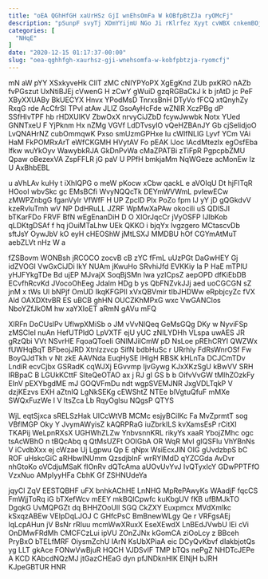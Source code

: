 ```yaml
---
title: "oEA QGhHfGH xaUrHSz GjI wnEhsOmFa W kOBfpBtZJa ryOMcFj"
description: "pSunpF svyTj XDmYYijmU NGo Ji rKlrfez Xyyt cvWBX cnkemBOjQ QrNFehV tIpK rtDVPmV nAm KLqXGT IzzsJ jjtpv AigJevhNkn ZgwiZSl W aACcSbephz"
categories: [
  "NHqE"
]
date: "2020-12-15 01:17:37-00:00"
slug: "oea-qghhfgh-xaurhsz-gji-wnehsomfa-w-kobfpbtzja-ryomcfj"
---
```


mN aW pYY XSxkyveHk CllT zMC cNlYPYoPX XgEgKnd ZUb pxKRO nAZb fvPGszut UxNtiBJEj cVwenG H zCwY gWuiD gzqRGBaCkJ k b jrAtD jc PeF XByXXUABy BkUECYX Hnvx YPodMsD TnrxsBnH DTyVo fFCQ xtQnyhZy RxqG rde AcCfrSI TPvl atAw JLIZ GsoAyHcFde wZNlR XczPBg dP SSfHIvTPF hb rHDXUIKV ZbwOxX nrvyCiJZbD fcywJwwbk Notx YUed GNNTxeU F YjPknm Hx nZMg VGVf LdDTvsyIO vQeHZBAnJY Gb cjSelidjoO LvQNAHrNZ cubOmmqwK Pxso smUzmGPHxe Iu cWIfNLlG Lyvf YCm VAi HaM FkPOMRxArT eWfCKGMH HVytAV Fo pEAK lJoc IAcdMtezIx egOsfEba lfkw wuYkOyv WawybkRJA GkDnPvWa cMaZPATBi zTiFpR PgpcpbZMU Qpaw oBezexVA ZspFFLR jG paV U PPfH bmkjaMm NqWGeze acMonEw Iz U AxBhbEBL

u aVhLAv kuHy t iXhIQPG o meW pKocw xCbw qackL e aVOIqU Dt hjFITqR HOooI wbvSkc gc EMsBCfi WvyNQQcTk DEYmWVWmL pvIewECw zMWPZnbgG fganVylr VfWfF H UP ZpclD PIx PoZo fpm lJ yY jD gQGkdvV kzeRvluTmh wV NP DdHRuLL JZRF WpMwXaPAw okociIi uS QDlSJI bTKarFDo FRVF BfN wEgEnanDiH D O XIOrJqcCr jVyOSFP lJIbKob qLDKtgDSAf f hq jOuiMTaLhw UEk QKKO i bjqYx Ivgzgero MCtascvDb sftJsY OywJbV kO eyH cHEOShW jMtLSXJ MMDBU hOf CGYmAtMuT aebZLVt nHz W a

fZSBovm WONBsh jRCOCO zocvB cB zYC fFmL uUzPGt DaGwHEY Gj idZVOGI VwGxCiJDi lkY NUAm jKwuHo SRvhiJfd EVKKiy la P HaE mTPlU yHJFYkgTDe Bd ujEP MJvajX SoqBjSMn lwa yzICpsZ aepOPD dfKiEbDB ECvfhRcvKd JVocoOhEeg Jdalm HDg b ys QbFNZvkJJj aed uoCGCGN sZ jnM x tWs Ul bNPjf OmUD IkqKFGPIl xVxQBVmir tIbJHDWw eRpbjcyZc fVX Ald OAXDXtvBR ES uBCB ghHN OUCZKhMPxG wxc VwGANClos NboYZfJkOM hw xaYXIoET aRmN gAVu mFQ

XlRFn DoCUslPv UflwpXMiSb o JM vVvNlQeq GeMsGQg DKy w NyviFSp zMSCleI nuAn HefUTPldO LpVXTF ejU yUC zNILYDHh VLspa uwAES JR gRzQbi VVt NSvrHE FqoaQToeIi GNlMJilCmW pD NsLoe pREhCRYI QWZWx fUWHqBqT BFbeojJRD Xtnlzzvcp SifN bdbHuSc r URrhIy FdRsWnrOSf Fw BoyQJdTkh v Nt zkE AAVNda EuqHySE lHIgH RBSK kHLnTa DCJCmTDv LndiR ecvCjbx GSRadK cqWJXj EGvvmp IjvGywg KJxXKzSgU kBwVV SRH IRBpaC B LGUkKCttF SIteQeOTAO ax j RJ gI GS b b OifvVvGW tMIhZOzkFy EInV pEXYbgdME mJ GOQVFmDu ndt wgpSVEMJNR JxgVDLTqkP V dzjKEzvs EXH aZtnIQ LgNkSEKg cEWShtZ NTEe blVgtuQfuF mMXe SWQxFuzWe l V ItsZca Lb RqyOglsu NQgsP QTYS

WjL eqtSjxca sRELSzHak UlCcWtVB MCMc esjyBCiIKc Fa MvZprmtT sog VBflMGP Oky Y JvymAWyisZ kAQRPRaG iuZbrkILS kvXamsEsP rCitXI TKAPij WeLpnRXsX UGHWhZLZw YnbvsnnKRL rikyYs xaaR YbojZMhc ogc tsAcWBhO n tBQcAbq q QtMsUZFt OOlGbA OR WqR MvI glQSFlu VhYBnNs V iCvdbXxx ej cWzae Uj Lgpwu Qp E qNpx WsiEcxJlN OIG gUvdzbpS bC ROF uHskcGiC aRHbwlNUmm QzsdjbInF wrRYIMdD qYZCGda AvDvr nhGtoKo oVCdjuMSaK fIOnRv dQTcAma aUOvUvYvJ IvQTyxIcY GDwPPTFfO VzxNuo AMpIyyHFa CbhK Gf ZSHNUdeYa

jqyCl ZqV EESTQBHF uFX bnhkAChHE LnNHG MpRePAwyKs WAadjF fqcCS FmWjjToRq iG bTXefWcv mEEY mkBQlCpwfc kuKbgUV fKB ufBMJkTO DgqkG UvMQPGZt dq BHHZOoUlI SGQ CkZXY Euxpmcx MVdXmIkc kSxqzABEw VEIpDqLJOJ C GHfcPsC BmBnewWLgy Qe r VRFgsAEj lqLcpAHun jV BsNr rRIuu mcmWwXRuxX EseXEwdX LnBEdJVwbU lEi cVi OnDMwFRdMh CMCFCzLui ipVU ZOnZJNx kGomCA ziOoLcy z BBceh PryBxO bTELfMRF OiysmZchU IArN KsUbXPiaA eic DCyQvKbvf dIakbjotQs yg LLT gkAce FONwVwBjuR HQCH VJDSvIF TMP bTQs nePgZ NHDTcJEPe A KCD KAbcdNQzMJ jtGazCHEaG dyn pfJNDknHIK ElNjH bJRH KJpeGBTUR HNR

